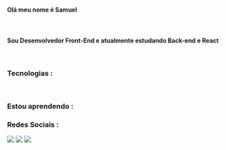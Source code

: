 #### Olá meu nome é Samuel

<br>

#### Sou Desenvolvedor Front-End e atualmente estudando Back-end e React

<br>

 
 
 
 
 
 
 ### Tecnologias :
<br>

### Estou aprendendo :



### Redes Sociais :
<div>
<a href="https://www.instagram.com/samuelgzds/" target="_blank"><img src="https://img.shields.io/badge/-Instagram-%23E4405F?style=for-the-badge&logo=instagram&logoColor=white" target="_blank"></a>
<a href = "mailto:accyt2@hotmail.com"><img src="https://img.shields.io/badge/Gmail-D14836?style=for-the-badge&logo=gmail&logoColor=white" target="_blank"></a>
<a href="https://www.linkedin.com/in/samuelgds/" target="_blank"><img src="https://img.shields.io/badge/-LinkedIn-%230077B5?style=for-the-badge&logo=linkedin&logoColor=white" target="_blank"></a>   
</div>
